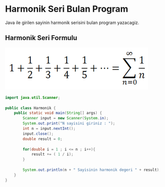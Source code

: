 # Harmonik Seri Bulan Program

Java ile girilen sayinin harmonik serisini bulan program yazacagiz.

## Harmonik Seri Formulu

![Harmonik Seri](https://raw.githubusercontent.com/Kodluyoruz/taskforce/main/java101/pratik-harmonic/figures/harmonic_series.gif)

```java
import java.util.Scanner; 

public class Harmonik {
    public static void main(String[] args) {
        Scanner input = new Scanner(System.in);
        System.out.print("N sayisini giriniz : ");
        int n = input.nextInt();
        input.close();
        double result = 0;

        for(double i = 1 ; i <= n ; i++){
            result += ( 1 / i);
        }

        System.out.println(n + " Sayisinin harmonik degeri " + result);
    }
}

```
